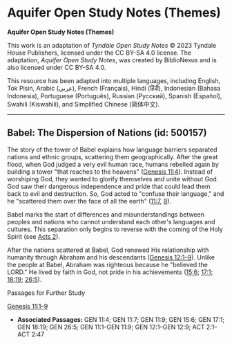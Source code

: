 # Aquifer Open Study Notes (Themes)

**Aquifer Open Study Notes (Themes)**

This work is an adaptation of *Tyndale Open Study Notes* © 2023 Tyndale House Publishers, licensed under the CC BY\-SA 4\.0 license. The adaptation, *Aquifer Open Study Notes*, was created by BiblioNexus and is also licensed under CC BY\-SA 4\.0\.

This resource has been adapted into multiple languages, including English, Tok Pisin, Arabic (عربي), French (Français), Hindi (हिंदी), Indonesian (Bahasa Indonesia), Portuguese (Português), Russian (Русский), Spanish (Español), Swahili (Kiswahili), and Simplified Chinese (简体中文).



--------------------------------

## Babel: The Dispersion of Nations (id: 500157)

The story of the tower of Babel explains how language barriers separated nations and ethnic groups, scattering them geographically. After the great flood, when God judged a very evil human race, humans rebelled again by building a tower "that reaches to the heavens" ([Genesis 11:4](https://ref.ly/Gen11:4)). Instead of worshiping God, they wanted to glorify themselves and unite without God. God saw their dangerous independence and pride that could lead them back to evil and destruction. So, God acted to "confuse their language," and he "scattered them over the face of all the earth" ([11:7](https://ref.ly/Gen11:7), [9](https://ref.ly/Gen11:9)). 

Babel marks the start of differences and misunderstandings between peoples and nations who cannot understand each other's languages and cultures. This separation only begins to reverse with the coming of the Holy Spirit (see [Acts 2](https://ref.ly/Acts2:1-Acts2:47)).

After the nations scattered at Babel, God renewed His relationship with humanity through Abraham and his descendants ([Genesis 12:1–9](https://ref.ly/Gen12:1-Gen12:9)). Unlike the people at Babel, Abraham was righteous because he "believed the LORD." He lived by faith in God, not pride in his achievements ([15:6](https://ref.ly/Gen15:6); [17:1](https://ref.ly/Gen17:1); [18:19](https://ref.ly/Gen18:19); [26:5](https://ref.ly/Gen26:5)).

Passages for Further Study

[Genesis 11:1–9](https://ref.ly/Gen11:1-Gen11:9)

* **Associated Passages:** GEN 11:4; GEN 11:7; GEN 11:9; GEN 15:6; GEN 17:1; GEN 18:19; GEN 26:5; GEN 11:1–GEN 11:9; GEN 12:1–GEN 12:9; ACT 2:1–ACT 2:47

